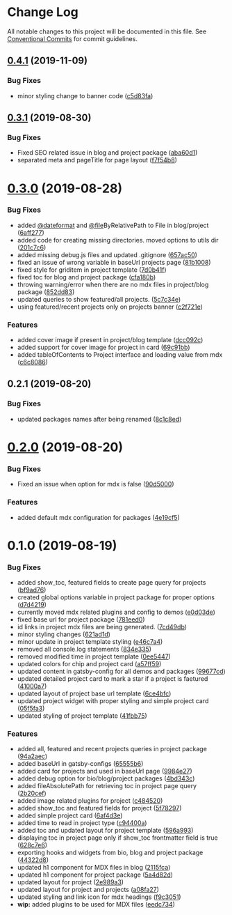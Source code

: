 # Change Log

All notable changes to this project will be documented in this file.
See [Conventional Commits](https://conventionalcommits.org) for commit guidelines.

## [0.4.1](https://github.com/sonapraneeth-a/sonapraneeth-gatsby-themes/compare/@sonapraneeth/gatsby-theme-project@0.4.0...@sonapraneeth/gatsby-theme-project@0.4.1) (2019-11-09)

### Bug Fixes

- minor styling change to banner code ([c5d83fa](https://github.com/sonapraneeth-a/sonapraneeth-gatsby-themes/commit/c5d83fa))

## [0.3.1](https://github.com/sonapraneeth-a/sonapraneeth-gatsby-themes/compare/@sonapraneeth/gatsby-theme-project@0.3.0...@sonapraneeth/gatsby-theme-project@0.3.1) (2019-08-30)

### Bug Fixes

- Fixed SEO related issue in blog and project package ([aba60d1](https://github.com/sonapraneeth-a/sonapraneeth-gatsby-themes/commit/aba60d1))
- separated meta and pageTitle for page layout ([f7f54b8](https://github.com/sonapraneeth-a/sonapraneeth-gatsby-themes/commit/f7f54b8))

# [0.3.0](https://github.com/sonapraneeth-a/sonapraneeth-gatsby-themes/compare/@sonapraneeth/gatsby-theme-project@0.2.1...@sonapraneeth/gatsby-theme-project@0.3.0) (2019-08-28)

### Bug Fixes

- added [@dateformat](https://github.com/dateformat) and [@file](https://github.com/file)ByRelativePath to File in blog/project ([6aff277](https://github.com/sonapraneeth-a/sonapraneeth-gatsby-themes/commit/6aff277))
- added code for creating missing directories. moved options to utils dir ([201c7c6](https://github.com/sonapraneeth-a/sonapraneeth-gatsby-themes/commit/201c7c6))
- added missing debug.js files and updated .gitignore ([657ac50](https://github.com/sonapraneeth-a/sonapraneeth-gatsby-themes/commit/657ac50))
- fixed an issue of wrong variable in baseUrl projects page ([81b1008](https://github.com/sonapraneeth-a/sonapraneeth-gatsby-themes/commit/81b1008))
- fixed style for griditem in project template ([7d0b41f](https://github.com/sonapraneeth-a/sonapraneeth-gatsby-themes/commit/7d0b41f))
- fixed toc for blog and project package ([cfa180b](https://github.com/sonapraneeth-a/sonapraneeth-gatsby-themes/commit/cfa180b))
- throwing warning/error when there are no mdx files in project/blog package ([852dd83](https://github.com/sonapraneeth-a/sonapraneeth-gatsby-themes/commit/852dd83))
- updated queries to show featured/all projects. ([5c7c34e](https://github.com/sonapraneeth-a/sonapraneeth-gatsby-themes/commit/5c7c34e))
- using featured/recent projects only on projects banner ([c2f721e](https://github.com/sonapraneeth-a/sonapraneeth-gatsby-themes/commit/c2f721e))

### Features

- added cover image if present in project/blog template ([dcc092c](https://github.com/sonapraneeth-a/sonapraneeth-gatsby-themes/commit/dcc092c))
- added support for cover image for project in card ([69c91bb](https://github.com/sonapraneeth-a/sonapraneeth-gatsby-themes/commit/69c91bb))
- added tableOfContents to Project interface and loading value from mdx ([c6c8086](https://github.com/sonapraneeth-a/sonapraneeth-gatsby-themes/commit/c6c8086))

## 0.2.1 (2019-08-20)

### Bug Fixes

- updated packages names after being renamed ([8c1c8ed](https://github.com/sonapraneeth-a/sonapraneeth-gatsby-themes/commit/8c1c8ed))

# [0.2.0](https://github.com/sonapraneeth-a/sonapraneeth-gatsby-themes/compare/@sonapraneeth/gatsby-theme-project@0.1.0...@sonapraneeth/gatsby-theme-project@0.2.0) (2019-08-20)

### Bug Fixes

- Fixed an issue when option for mdx is false ([90d5000](https://github.com/sonapraneeth-a/sonapraneeth-gatsby-themes/commit/90d5000))

### Features

- added default mdx configuration for packages ([4e19cf5](https://github.com/sonapraneeth-a/sonapraneeth-gatsby-themes/commit/4e19cf5))

# 0.1.0 (2019-08-19)

### Bug Fixes

- added show_toc, featured fields to create page query for projects ([bf9ad76](https://github.com/sonapraneeth-a/sonapraneeth-gatsby-themes/commit/bf9ad76))
- created global options variable in project package for proper options ([d7d4219](https://github.com/sonapraneeth-a/sonapraneeth-gatsby-themes/commit/d7d4219))
- currently moved mdx related plugins and config to demos ([e0d03de](https://github.com/sonapraneeth-a/sonapraneeth-gatsby-themes/commit/e0d03de))
- fixed base url for project package ([781eed0](https://github.com/sonapraneeth-a/sonapraneeth-gatsby-themes/commit/781eed0))
- id links in project mdx files are being generated. ([7cd49db](https://github.com/sonapraneeth-a/sonapraneeth-gatsby-themes/commit/7cd49db))
- minor styling changes ([621ad1d](https://github.com/sonapraneeth-a/sonapraneeth-gatsby-themes/commit/621ad1d))
- minor update in project template styling ([e46c7a4](https://github.com/sonapraneeth-a/sonapraneeth-gatsby-themes/commit/e46c7a4))
- removed all console.log statements ([834e335](https://github.com/sonapraneeth-a/sonapraneeth-gatsby-themes/commit/834e335))
- removed modified time in project template ([0ee5447](https://github.com/sonapraneeth-a/sonapraneeth-gatsby-themes/commit/0ee5447))
- updated colors for chip and project card ([a57ff59](https://github.com/sonapraneeth-a/sonapraneeth-gatsby-themes/commit/a57ff59))
- updated content in gatsby-config for all demos and packages ([99677cd](https://github.com/sonapraneeth-a/sonapraneeth-gatsby-themes/commit/99677cd))
- updated detailed project card to mark a star if a project is faetured ([41000a7](https://github.com/sonapraneeth-a/sonapraneeth-gatsby-themes/commit/41000a7))
- updated layout of project base url template ([6ce4bfc](https://github.com/sonapraneeth-a/sonapraneeth-gatsby-themes/commit/6ce4bfc))
- updated project widget with proper styling and simple project card ([05f5fa3](https://github.com/sonapraneeth-a/sonapraneeth-gatsby-themes/commit/05f5fa3))
- updated styling of project template ([41fbb75](https://github.com/sonapraneeth-a/sonapraneeth-gatsby-themes/commit/41fbb75))

### Features

- added all, featured and recent projects queries in project package ([94a2aec](https://github.com/sonapraneeth-a/sonapraneeth-gatsby-themes/commit/94a2aec))
- added baseUrl in gatsby-configs ([65555b6](https://github.com/sonapraneeth-a/sonapraneeth-gatsby-themes/commit/65555b6))
- added card for projects and used in baseUrl page ([9984e27](https://github.com/sonapraneeth-a/sonapraneeth-gatsby-themes/commit/9984e27))
- added debug option for bio/blog/project packages ([4bd343c](https://github.com/sonapraneeth-a/sonapraneeth-gatsby-themes/commit/4bd343c))
- added fileAbsolutePath for retrieving toc in project page query ([2b20cef](https://github.com/sonapraneeth-a/sonapraneeth-gatsby-themes/commit/2b20cef))
- added image related plugins for project ([c484520](https://github.com/sonapraneeth-a/sonapraneeth-gatsby-themes/commit/c484520))
- added show_toc and featured fields for project ([5f78297](https://github.com/sonapraneeth-a/sonapraneeth-gatsby-themes/commit/5f78297))
- added simple project card ([6af4d3e](https://github.com/sonapraneeth-a/sonapraneeth-gatsby-themes/commit/6af4d3e))
- added time to read in project type ([c94400a](https://github.com/sonapraneeth-a/sonapraneeth-gatsby-themes/commit/c94400a))
- added toc and updated layout for project template ([596a993](https://github.com/sonapraneeth-a/sonapraneeth-gatsby-themes/commit/596a993))
- displaying toc in project page only if show_toc frontmatter field is true ([628c7e6](https://github.com/sonapraneeth-a/sonapraneeth-gatsby-themes/commit/628c7e6))
- exporting hooks and widgets from bio, blog and project package ([44322d8](https://github.com/sonapraneeth-a/sonapraneeth-gatsby-themes/commit/44322d8))
- updated h1 component for MDX files in blog ([2115fca](https://github.com/sonapraneeth-a/sonapraneeth-gatsby-themes/commit/2115fca))
- updated h1 component for project package ([5a4d82d](https://github.com/sonapraneeth-a/sonapraneeth-gatsby-themes/commit/5a4d82d))
- updated layout for project ([2e989a3](https://github.com/sonapraneeth-a/sonapraneeth-gatsby-themes/commit/2e989a3))
- updated layout for project and projects ([a08fa27](https://github.com/sonapraneeth-a/sonapraneeth-gatsby-themes/commit/a08fa27))
- updated styling and link icon for mdx headings ([f9c3051](https://github.com/sonapraneeth-a/sonapraneeth-gatsby-themes/commit/f9c3051))
- **wip:** added plugins to be used for MDX files ([eedc734](https://github.com/sonapraneeth-a/sonapraneeth-gatsby-themes/commit/eedc734))
